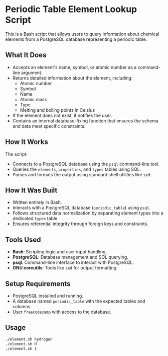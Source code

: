 # Periodic Table Element Lookup Script

This is a Bash script that allows users to query information about chemical elements from a PostgreSQL database representing a periodic table.

## What It Does

- Accepts an element's name, symbol, or atomic number as a command-line argument.
- Returns detailed information about the element, including:
  - Atomic number
  - Symbol
  - Name
  - Atomic mass
  - Type
  - Melting and boiling points in Celsius
- If the element does not exist, it notifies the user.
- Contains an internal database-fixing function that ensures the schema and data meet specific constraints.

## How It Works

The script:
- Connects to a PostgreSQL database using the `psql` command-line tool.
- Queries the `elements`, `properties`, and `types` tables using SQL.
- Parses and formats the output using standard shell utilities like `sed`.

## How It Was Built

- Written entirely in Bash.
- Interacts with a PostgreSQL database (`periodic_table`) using `psql`.
- Follows structured data normalization by separating element types into a dedicated `types` table.
- Ensures referential integrity through foreign keys and constraints.

## Tools Used

- **Bash**: Scripting logic and user input handling.
- **PostgreSQL**: Database management and SQL querying.
- **psql**: Command-line interface to interact with PostgreSQL.
- **GNU coreutils**: Tools like `sed` for output formatting.

## Setup Requirements

- PostgreSQL installed and running.
- A database named `periodic_table` with the expected tables and columns.
- User `freecodecamp` with access to the database.

## Usage

```bash
./element.sh hydrogen
./element.sh H
./element.sh 1
